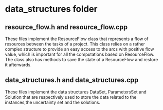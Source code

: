 # data_structures folder

## resource_flow.h and resource_flow.cpp

These files implement the ResourceFlow class that represents a flow of resources between the tasks of a project. This class relies on a rather complex structure to provide an easy access to the arcs with positive flow value, which is important for all the computations based on ResourceFlow. The class also has methods to save the state of a ResourceFlow and restore it afterwards.

## data_structures.h and data_structures.cpp

These files implement the data structures DataSet, ParametersSet and Solution that are respectively used to store the data related to the instances,the uncertainty set and the solutions.
